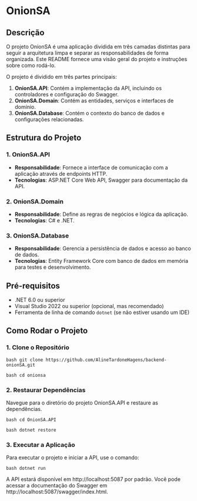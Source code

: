 # OnionSA

## Descrição

O projeto OnionSA é uma aplicação dividida em três camadas distintas para seguir a arquitetura limpa e separar as responsabilidades de forma organizada. 
Este README fornece uma visão geral do projeto e instruções sobre como rodá-lo.

O projeto é dividido em três partes principais:

1. **OnionSA.API**: Contém a implementação da API, incluindo os controladores e configuração do Swagger.
2. **OnionSA.Domain**: Contém as entidades, serviços e interfaces de domínio.
3. **OnionSA.Database**: Contém o contexto do banco de dados e configurações relacionadas.

## Estrutura do Projeto

### 1. OnionSA.API
- **Responsabilidade**: Fornece a interface de comunicação com a aplicação através de endpoints HTTP.
- **Tecnologias**: ASP.NET Core Web API, Swagger para documentação da API.

### 2. OnionSA.Domain
- **Responsabilidade**: Define as regras de negócios e lógica da aplicação.
- **Tecnologias**: C# e .NET.

### 3. OnionSA.Database
- **Responsabilidade**: Gerencia a persistência de dados e acesso ao banco de dados.
- **Tecnologias**: Entity Framework Core com banco de dados em memória para testes e desenvolvimento.

## Pré-requisitos

- .NET 6.0 ou superior
- Visual Studio 2022 ou superior (opcional, mas recomendado)
- Ferramenta de linha de comando `dotnet` (se não estiver usando um IDE)

## Como Rodar o Projeto

### 1. Clone o Repositório

``bash
git clone https://github.com/AlineTardoneHagens/backend-onionSA.git
``

``bash
cd onionsa
``

### 2. Restaurar Dependências
Navegue para o diretório do projeto OnionSA.API e restaure as dependências.

``bash
cd OnionSA.API
``

``bash
dotnet restore
``
### 3. Executar a Aplicação
Para executar o projeto e iniciar a API, use o comando:

``bash
dotnet run``

A API estará disponível em http://localhost:5087 por padrão. Você pode acessar a documentação do Swagger em http://localhost:5087/swagger/index.html.
